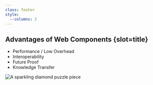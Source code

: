 ```yaml
---
class: footer
style:
  --columns: 2
---
```

## Advantages of Web Components {slot=title}

- Performance / Low Overhead
- Interoperability
- Future Proof
- Knowledge Transfer

![A sparkling diamond puzzle piece](web-components-advantages.svg)
